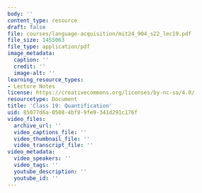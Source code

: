 ```yaml
---
body: ''
content_type: resource
draft: false
file: courses/language-acquisition/mit24_904_s22_lec19.pdf
file_size: 1455063
file_type: application/pdf
image_metadata:
  caption: ''
  credit: ''
  image-alt: ''
learning_resource_types:
- Lecture Notes
license: https://creativecommons.org/licenses/by-nc-sa/4.0/
resourcetype: Document
title: 'Class 19: Quantification'
uid: 85077d6a-0508-4bf8-9fe9-341d291c176f
video_files:
  archive_url: ''
  video_captions_file: ''
  video_thumbnail_file: ''
  video_transcript_file: ''
video_metadata:
  video_speakers: ''
  video_tags: ''
  youtube_description: ''
  youtube_id: ''
---
```

